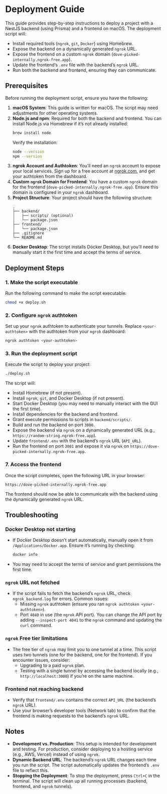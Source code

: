 # Deployment Guide

This guide provides step-by-step instructions to deploy a project with a NestJS backend (using Prisma) and a frontend on macOS. The deployment script will:

- Install required tools (`ngrok`, `git`, `Docker`) using Homebrew.
- Expose the backend on a dynamically generated `ngrok` URL.
- Expose the frontend on a custom `ngrok` domain (`dove-picked-internally.ngrok-free.app`).
- Update the frontend’s `.env` file with the backend’s `ngrok` URL.
- Run both the backend and frontend, ensuring they can communicate.

## Prerequisites

Before running the deployment script, ensure you have the following:

1. **macOS System**: This guide is written for macOS. The script may need adjustments for other operating systems.
2. **Node.js and npm**: Required for both the backend and frontend. You can install Node.js via Homebrew if it’s not already installed:
   ```bash
   brew install node
   ```
   Verify the installation:
   ```bash
   node --version
   npm --version
   ```
3. **ngrok Account and Authtoken**: You’ll need an `ngrok` account to expose your local services. Sign up for a free account at [ngrok.com](https://ngrok.com), and get your authtoken from the dashboard.
4. **Custom `ngrok` Domain for Frontend**: You have a custom `ngrok` domain for the frontend (`dove-picked-internally.ngrok-free.app`). Ensure this domain is configured in your `ngrok` dashboard.
5. **Project Structure**: Your project should have the following structure:
   ```
   .
   ├── backend/
   │   ├── scripts/ (optional)
   │   └── package.json
   ├── frontend/
   │   └── package.json
   ├── .gitignore
   └── README.md
   ```
6. **Docker Desktop**: The script installs Docker Desktop, but you’ll need to manually start it the first time and accept the terms of service.

## Deployment Steps

### 1. Make the script executable

Run the following command to make the script executable:

```bash
chmod +x deploy.sh
```

### 2. Configure `ngrok` authtoken

Set up your `ngrok` authtoken to authenticate your tunnels. Replace `<your-authtoken>` with the authtoken from your `ngrok` dashboard:

```bash
ngrok authtoken <your-authtoken>
```

### 3. Run the deployment script

Execute the script to deploy your project:

```bash
./deploy.sh
```

The script will:
- Install Homebrew (if not present).
- Install `ngrok`, `git`, and Docker Desktop (if not present).
- Start Docker Desktop (you may need to manually interact with the GUI the first time).
- Install dependencies for the backend and frontend.
- Grant execute permissions to scripts in `backend/scripts/`.
- Build and run the backend on port `3000`.
- Expose the backend via `ngrok` on a dynamically generated URL (e.g., `https://random-string.ngrok-free.app`).
- Update `frontend/.env` with the backend’s `ngrok` URL (`API_URL`).
- Run the frontend on port `3001` and expose it via `ngrok` on `https://dove-picked-internally.ngrok-free.app`.

### 7. Access the frontend

Once the script completes, open the following URL in your browser:

```
https://dove-picked-internally.ngrok-free.app
```

The frontend should now be able to communicate with the backend using the dynamically generated `ngrok` URL.

## Troubleshooting

### Docker Desktop not starting
- If Docker Desktop doesn’t start automatically, manually open it from `/Applications/Docker.app`. Ensure it’s running by checking:
  ```bash
  docker info
  ```
- You may need to accept the terms of service and grant permissions the first time.

### `ngrok` URL not fetched
- If the script fails to fetch the backend’s `ngrok` URL, check `ngrok_backend.log` for errors. Common issues:
  - Missing `ngrok` authtoken (ensure you ran `ngrok authtoken <your-authtoken>`).
  - Port `4040` in use (the `ngrok` API port). You can change the API port by adding `--inspect-port 4041` to the `ngrok` command and updating the `curl` command.

### `ngrok` Free tier limitations
- The free tier of `ngrok` may limit you to one tunnel at a time. This script uses two tunnels (one for the backend, one for the frontend). If you encounter issues, consider:
  - Upgrading to a paid `ngrok` plan.
  - Testing with a single tunnel by accessing the backend locally (e.g., `http://localhost:3000`) if you’re on the same machine.

### Frontend not reaching backend
- Verify that `frontend/.env` contains the correct `API_URL` (the backend’s `ngrok` URL).
- Use your browser’s developer tools (Network tab) to confirm that the frontend is making requests to the backend’s `ngrok` URL.

## Notes

- **Development vs. Production**: This setup is intended for development and testing. For production, consider deploying to a hosting service (e.g., AWS, Vercel) instead of using `ngrok`.
- **Dynamic Backend URL**: The backend’s `ngrok` URL changes each time you run the script. The script automatically updates the frontend’s `.env` file to reflect this.
- **Stopping the Deployment**: To stop the deployment, press `Ctrl+C` in the terminal. The script will clean up all running processes (backend, frontend, and `ngrok` tunnels).
